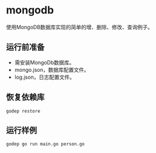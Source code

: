 mongodb
=======

使用MongoDB数据库实现的简单的增、删除、修改、查询例子。

## 运行前准备

* 需安装MongoDb数据库。
* mongo.json，数据库配置文件。
* log.json，日志配置文件。

## 恢复依赖库

```
godep restore
```

## 运行样例

```
godep go run main.go person.go
```
